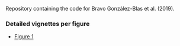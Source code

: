 Repository containing the code for Bravo González-Blas et al. (2019).

### Detailed vignettes per figure

- [Figure 1](https://rawcdn.githack.com/aertslab/cisTopic/4a95df16c559979c211d9dcbe2267e8db963a9a2/Figure_1/Figure_1.html)


